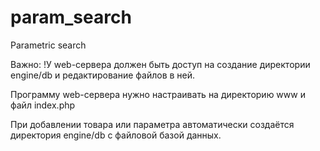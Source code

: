 # param_search
Parametric search

Важно:
!У web-сервера должен быть доступ на создание директории engine/db и редактирование файлов в ней.

Программу web-сервера нужно настраивать на директорию www и файл index.php

При добавлении товара или параметра автоматически создаётся директория engine/db с файловой базой данных.